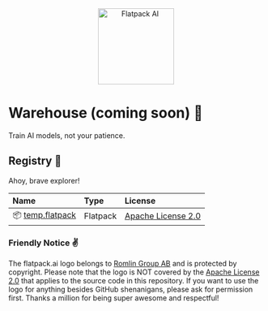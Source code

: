 <div align="center">
  <img src="https://raw.githubusercontent.com/romlingroup/flatpack-ai/main/client/static/images/flatpack_ai_logo.svg" width="150" height="150" alt="Flatpack AI">
</div>

# Warehouse (coming soon) 👀

Train AI models, not your patience.

## Registry 🚧

Ahoy, brave explorer!

| Name                                                                                                       | Type     | License                                                           |
|:-----------------------------------------------------------------------------------------------------------|:---------|:------------------------------------------------------------------|
| 📦 [temp.flatpack](https://raw.githubusercontent.com/romlingroup/flatpack-ai/main/warehouse/temp.flatpack) | Flatpack | [Apache License 2.0](https://www.apache.org/licenses/LICENSE-2.0) |

### Friendly Notice ✌️

The flatpack.ai logo belongs to [Romlin Group AB](https://romlin.com) and is protected by copyright. Please note that the logo is NOT covered by the [Apache License 2.0](https://www.apache.org/licenses/LICENSE-2.0) that applies to the source code in this repository. If you want to use the logo for anything besides GitHub shenanigans, please ask for permission first. Thanks a million for being super awesome and respectful!